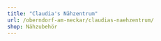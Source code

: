 ```yaml
---
title: "Claudia's Nähzentrum"
url: /oberndorf-am-neckar/claudias-naehzentrum/
shop: Nähzubehör
---
```


